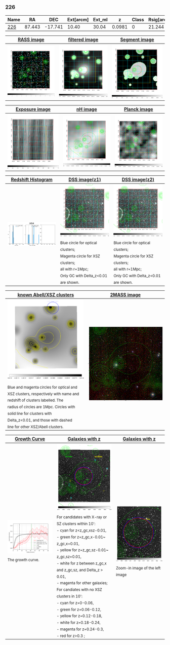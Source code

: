 <div STYLE="page-break-after: always;"></div>

### 226

|Name          |RA          |DEC      | Ext[arcm] | Ext_ml | z    | Class| Rsig[arcmin] | CRsig[c/s] | CR500[c/s] | R500[Mpc] |L500[erg/s]|F500[erg/s/cm^2]| M500[Msun]|Tx[keV]|beta|GC(XSZ,Delta_z<0.01)| GC(OPT,Delta_z<0.01)|GC|alias|
|--------------|------------|------------|---|---|-----------|--------|------|------|----|----|----|----|----|----|----|----|----|----|---|
|[226](script/226.md)     | 87.443       | -17.741       | 10.40    | 30.04   | 0.0981 | 0   | 21.244 |0.126 |0.114 |0.800 |4.892e+43 |2.010e-12 |1.601e+14 |2.952 |0.688 |-, |-, |-, |t454|

|[RASS image](../image/226/226_img.pdf)|[filtered image](../image/226/226_fil.pdf)|[Segment image](../image/226/226_seg.pdf)|
|-------------------|--------------------|-------------------|
| <img src="../image/226/226_img.png" width="300">  | <img src="../image/226/226_fil.png" width="300">   | <img src="../image/226/226_seg.png" width="300">  |

|[Exposure image](../image/226/226_mex.pdf)| [nH image](../image/226/226_nh.pdf)| [Planck image](../image/226/226_p.pdf)|
|-------------------|--------------------|-------------------|
|<img src="../image/226/226_mex.png" width="300">   | <img src="../image/226/226_nh.png" width="300">    | <img src="../image/226/226_p.png" width="300"> |

|[Redshift Histogram](../image/226/226_zg.pdf) | [DSS image(z1)](../image/226/226_dss_z1.pdf)      |  [DSS image(z2)](../image/226/226_dss_z2.pdf)    |
|-------------------|--------------------|-------------------|
|<img src="../image/226/226_zg.png" width="300"> |<img src="../image/226/226_dss_z1.png" width="300"> <sub><br>Blue circle for optical clusters; <br>Magenta circle for XSZ clusters; <br>all with r=1Mpc; <br>Only GC with Delta_z<0.01 are shown. </sub>| <img src="../image/226/226_dss_z2.png" width="300"><sub><br>Blue circle for optical clusters; <br>Magenta circle for XSZ clusters; <br>all with r=1Mpc; <br>Only GC with Delta_z<0.01 are shown. </sub> |

|[known Abell/XSZ clusters](../image/226/226_m.pdf) | [2MASS image](../image/226/226_2mass.pdf)      |
|-------------------|-------------------|
|<img src=../image/226/226_m.png width="300"> <sub><br>Blue and magenta circles for optical and <br>XSZ clusters, respectively with name and <br>redshift of clusters labelled. The <br>radius of circles are 1Mpc. Circles with <br>solid line for clusters with <br>Delta_z<0.01, and those with dashed <br>line for other XSZ/Abell clusters.        </sub>|<img src="../image/226/226_2mass.png" width="300">  |

|[Growth Curve](../image/226/226_gca_all.png) |[Galaxies with z](../image/226/226_opt_ned.pdf) |[Galaxies with z](../image/226/226_opt_ned_zoom.pdf) |
|-------------------|-------------------|-------------------|
| <img src="../image/226/226_gca_all.png" width="300"> <sub><br>The growth curve.</sub>| <img src=../image/226/226_opt_ned.png width="300"> <br><sub> For candidates with X-ray or SZ clusters within 10': <br> - cyan for z<z_gc,xsz-0.01, <br> - green for z=z_gc,x-0.01~ z_gc,x+0.01, <br> - yellow for z=z_gc,sz-0.01~ z_gc,sz+0.01, <br> - white for z between z_gc,x and z_gc,sz, and Delta_z > 0.01, <br> - magenta for other galaxies; <br>For candiates with no XSZ clusters in 10': <br> - cyan for z=0-0.06, <br> - green for z=0.06-0.12, <br> - yellow for z=0.12-0.18, <br> - white for z=0.18-0.24, <br> - magenta for z=0.24-0.3, <br> - red for z>0.3 ;  </sub>|<img src=../image/226/226_opt_ned_zoom.png width="300">  <br><sub> Zoom-in image of the left image</sub>|




